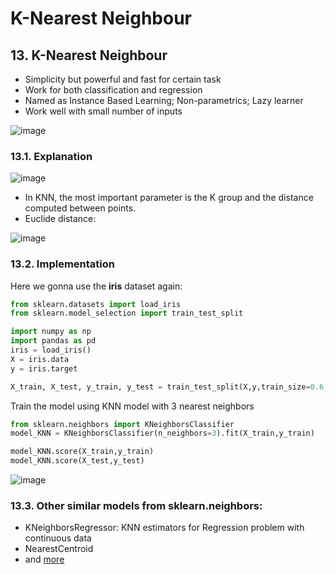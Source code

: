 # K-Nearest Neighbour

## 13. K-Nearest Neighbour
- Simplicity but powerful and fast for certain task
- Work for both classification and regression
- Named as Instance Based Learning; Non-parametrics; Lazy learner
- Work well with small number of inputs

![image](https://user-images.githubusercontent.com/43855029/114582045-3d043480-9c4e-11eb-8698-e1c31840401a.png)

### 13.1. Explanation

![image](https://user-images.githubusercontent.com/43855029/114582162-573e1280-9c4e-11eb-8a17-e0d91a38452e.png)

- In KNN, the most important parameter is the K group and the distance computed between points.
- Euclide distance:

![image](https://user-images.githubusercontent.com/43855029/114582319-7a68c200-9c4e-11eb-93f2-37324c034784.png)

### 13.2. Implementation
Here we gonna use the **iris** dataset again:
```python
from sklearn.datasets import load_iris
from sklearn.model_selection import train_test_split

import numpy as np
import pandas as pd
iris = load_iris()
X = iris.data
y = iris.target

X_train, X_test, y_train, y_test = train_test_split(X,y,train_size=0.6,random_state=123)
```

Train the model using KNN model with 3 nearest neighbors
```python
from sklearn.neighbors import KNeighborsClassifier
model_KNN = KNeighborsClassifier(n_neighbors=3).fit(X_train,y_train)

model_KNN.score(X_train,y_train)
model_KNN.score(X_test,y_test)
```
![image](https://user-images.githubusercontent.com/43855029/114583370-86a14f00-9c4f-11eb-96a0-59b3c5376952.png)

### 13.3. Other similar models from sklearn.neighbors:
- KNeighborsRegressor: KNN estimators for Regression problem with continuous data
- NearestCentroid
- and [more](https://scikit-learn.org/stable/modules/classes.html#module-sklearn.neighbors)
